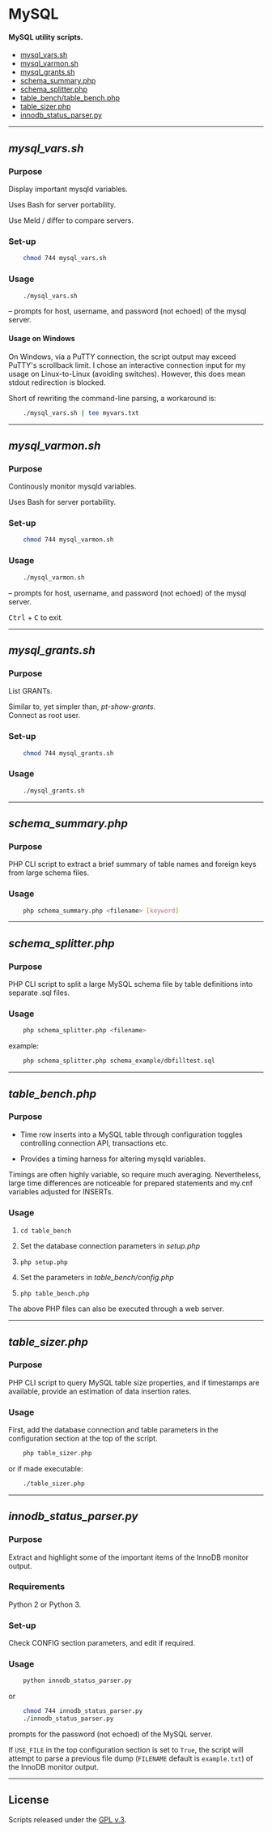 
# MySQL

#### MySQL utility scripts.


+ [mysql\_vars.sh](#mysqlvars)
+ [mysql\_varmon.sh](#mysqlvarmon)
+ [mysql\_grants.sh](#mysqlgrants)
+ [schema\_summary.php](#schemasummary)
+ [schema\_splitter.php](#schemasplitter)
+ [table\_bench/table\_bench.php](#tablebench)
+ [table\_sizer.php](#tablesizer)
+ [innodb\_status\_parser.py](#innodbstatusparser)


---


<a id="mysqlvars"></a>
## *mysql_vars.sh*


### Purpose

Display important mysqld variables.

Uses Bash for server portability.

Use Meld / differ to compare servers.


### Set-up

```bash
    chmod 744 mysql_vars.sh
```


### Usage

```bash
    ./mysql_vars.sh
```

&ndash; prompts for host, username, and password (not echoed) of the mysql server.


#### Usage on Windows

On Windows, via a PuTTY connection, the script output may exceed PuTTY's scrollback limit. I chose an interactive connection input for my usage on Linux-to-Linux (avoiding switches). However, this does mean stdout redirection is blocked.

Short of rewriting the command-line parsing, a workaround is:

```bash
    ./mysql_vars.sh | tee myvars.txt
```


---


<a id="mysqlvarmon"></a>
## *mysql_varmon.sh*


### Purpose

Continously monitor mysqld variables.

Uses Bash for server portability.


### Set-up

```bash
    chmod 744 mysql_varmon.sh
```


### Usage

```bash
    ./mysql_varmon.sh
```

&ndash; prompts for host, username, and password (not echoed) of the mysql server.


<kbd>Ctrl</kbd> + <kbd>C</kbd> to exit.


---


<a id="mysqlgrants"></a>
## *mysql_grants.sh*


### Purpose

List GRANTs.

Similar to, yet simpler than, *pt-show-grants*.  
Connect as root user.


### Set-up

```bash
    chmod 744 mysql_grants.sh
```


### Usage

```bash
    ./mysql_grants.sh
```


---


<a id="schemasummary"></a>
## *schema_summary.php*


### Purpose

PHP CLI script to extract a brief summary of table names and foreign keys from large schema files.


### Usage

```bash
    php schema_summary.php <filename> [keyword]
```


---


<a id="schemasplitter"></a>
## *schema_splitter.php*


### Purpose

PHP CLI script to split a large MySQL schema file by table definitions into separate .sql files.


### Usage

```bash
    php schema_splitter.php <filename>
```

example:

```bash
    php schema_splitter.php schema_example/dbfilltest.sql
```


---


<a id="tablebench"></a>
## *table_bench.php*


### Purpose

+ Time row inserts into a MySQL table through configuration toggles controlling connection API, transactions etc.

+ Provides a timing harness for altering mysqld variables.

Timings are often highly variable, so require much averaging. Nevertheless, large time differences are noticeable for prepared statements and my.cnf variables adjusted for INSERTs.


### Usage

1. `cd table_bench`

2. Set the database connection parameters in *setup.php*

3. `php setup.php`

4. Set the parameters in *table_bench/config.php*

5. `php table_bench.php`

The above PHP files can also be executed through a web server.


---


<a id="tablesizer"></a>
## *table_sizer.php*


### Purpose

PHP CLI script to query MySQL table size properties, and if timestamps are available, provide an estimation of data insertion rates.


### Usage

First, add the database connection and table parameters in the configuration section at the top of the script.

```bash
    php table_sizer.php
```

or if made executable:

```bash
    ./table_sizer.php
```


---


<a id="innodbstatusparser"></a>
## *innodb_status_parser.py*


### Purpose

Extract and highlight some of the important items of the InnoDB monitor output.


### Requirements

Python 2 or Python 3.


### Set-up

Check CONFIG section parameters, and edit if required.


### Usage

```bash
    python innodb_status_parser.py
```

or


```bash
    chmod 744 innodb_status_parser.py
    ./innodb_status_parser.py
```

prompts for the password (not echoed) of the MySQL server.

If `USE_FILE` in the top configuration section is set to `True`, the script will attempt to parse a previous file dump (`FILENAME` default is `example.txt`) of the InnoDB monitor output.


---


## License

Scripts released under the [GPL v.3](https://www.gnu.org/licenses/gpl-3.0.html).
